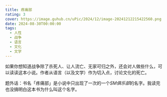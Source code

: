 ```yaml
---
title: 疼痛部
rating: 3
cover: https://image.guhub.cn/uPic/2024/12/image-20241212215422560.png
date: 2024-08-30T00:00:00
tags:
  - 人性
  - 战争
  - 语言
  - 文化
  - 文学
---
```


如果你想知道战争除了杀死人、让人流亡、无家可归之外，还会对人做些什么，可以读读这本小说。作者从语言（以及文学）作为切入点，讨论文化的死亡。

题外话：书名「疼痛部」是小说中只出现了一次的一个*SM俱乐部*的名字。我读完也没搞明白这本书为什么叫这个名字。
